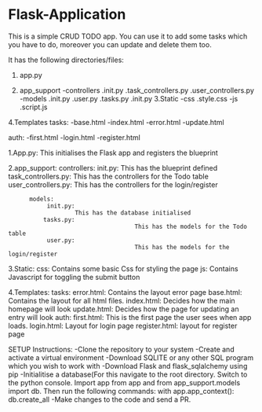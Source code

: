 # Flask-Application
This is a simple CRUD TODO app.
You can use it to add some tasks which you have to do, moreover you can update and delete them too.

It has the following directories/files:


1. app.py

2. app_support
   -controllers
       .init.py
      .task_controllers.py
      .user_controllers.py
   -models
      .init.py
      .user.py
      .tasks.py
    .init.py
3.Static
  -css
    .style.css
  -js
    .script.js
    
4.Templates
   tasks:
     -base.html
     -index.html
     -error.html
     -update.html

   auth:
       -first.html
       -login.html
       -register.html


1.App.py:
        This initialises the Flask app and registers the blueprint

2.app_support:
         controllers:
                    init.py:
                                   This has the blueprint defined
                    task_controllers.py:
                                        This has the controllers for the Todo table
                     user_controllers.py:
                                        This has the controllers for the login/register
                     
          models:
               init.py:
                       This has the database initialised
              tasks.py:
                                        This has the models for the Todo table
               user.py:
                                        This has the models for the login/register
                     
               
               


3.Static:
        css:
          Contains some basic Css for styling the page
        js:
          Contains Javascript for toggling the submit button

4.Templates:
          tasks:
             error.html:
                        Contains the layout error page
             base.html:
                      Contains the layout for all html files.
             index.html:
                       Decides how the main homepage will look
             update.html:
                       Decides how the page for updating an entry will look
            auth:
                 first.html:
                            This is the first page the user sees when app loads.
                  login.html:
                            Layout for login page
                  register.html:
                               layout for register page

 
  SETUP Instructions:
  -Clone the repository to your system
  -Create and activate a virtual environment
  -Download SQLITE or any other SQL program which you wish to work with
  -Download Flask and flask_sqlalchemy using pip
  -Initialitise a database(For this navigate to the root directory. Switch to the python console. Import app from app and from app_support.models import db. Then run the following commands:
   with app.app_context():
      db.create_all
  -Make changes to the code and send a PR.
